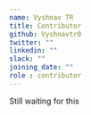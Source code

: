 ```yaml
---
name: Vyshnav TR
title: Contributor
github: Vyshnavtr0
twitter: ""
linkedin: ""
slack: ""
joining_date: ""
role : contributor
---
```


Still waiting for this
